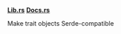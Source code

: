 **[Lib.rs](https://lib.rs/crates/typetag)**
**[Docs.rs](https://docs.rs/typetag)**

Make trait objects Serde-compatible